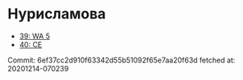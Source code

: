 # Нурисламова
- [39: WA 5](39.md)
- [40: CE](40.md)

Commit: 6ef37cc2d910f63342d55b51092f65e7aa20f63d
 fetched at: 20201214-070239
